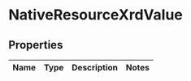 

# NativeResourceXrdValue


## Properties

| Name | Type | Description | Notes |
|------------ | ------------- | ------------- | -------------|



